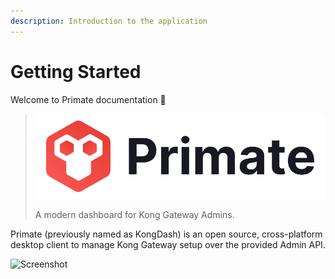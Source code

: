 ```yaml
---
description: Introduction to the application
---
```


# Getting Started

Welcome to Primate documentation :wave:

> ![](.gitbook/assets/logo-banner.png)
>
> A modern dashboard for Kong Gateway Admins.

Primate (previously named as KongDash) is an open source, cross-platform desktop client to manage Kong Gateway setup over the provided Admin API.

![Screenshot](https://www.getprimate.xyz/image/ft-dashboard-dark.png)
